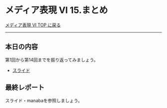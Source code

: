 # メディア表現 VI 15.まとめ

[メディア表現 VI TOP に戻る](./index.md)

---



## 本日の内容<!-- omit in toc -->
第1回から第14回までを振り返ってみましょう。

- [スライド](./mr6_15slide.pdf)

## 最終レポート
スライド・manabaを参照しましょう。



